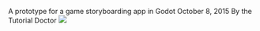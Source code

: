 A prototype for a game storyboarding app in Godot
October 8, 2015
By the Tutorial Doctor
![](https://github.com/TutorialDoctor/TD-Godot-Games/blob/master/StoryBoard/screenshot.png?raw=true)
